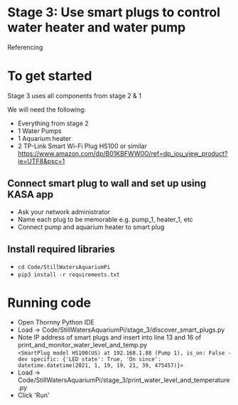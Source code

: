 # Stage 3: Use smart plugs to control water heater and water pump

Referencing 

# To get started
Stage 3 uses all components from stage 2 & 1

We will need the following:
- Everything from stage 2
- 1 Water Pumps
- 1 Aquarium heater
- 2 TP-Link Smart Wi-Fi Plug HS100 or similar  
https://www.amazon.com/dp/B01KBFWW0O/ref=dp_iou_view_product?ie=UTF8&psc=1

## Connect smart plug to wall and set up using KASA app
- Ask your network administrator
- Name each plug to be memorable e.g. pump_1, heater_1, etc
- Connect pump and aquarium heater to smart plug

## Install required libraries
- `cd Code/StillWatersAquariumPi`
- `pip3 install -r requirements.txt`

# Running code
- Open Thornny Python IDE
- Load -> Code/StillWatersAquariumPi/stage_3/discover_smart_plugs.py
- Note IP address of smart plugs and insert into line 13 and 16 of print_and_monitor_water_level_and_temp.py  
`<SmartPlug model HS100(US) at 192.168.1.88 (Pump 1), is_on: False - dev specific: {'LED state': True, 'On since': datetime.datetime(2021, 1, 19, 19, 21, 39, 475457)}>`
- Load -> Code/StillWatersAquariumPi/stage_3/print_water_level_and_temperature.py
- Click 'Run'

